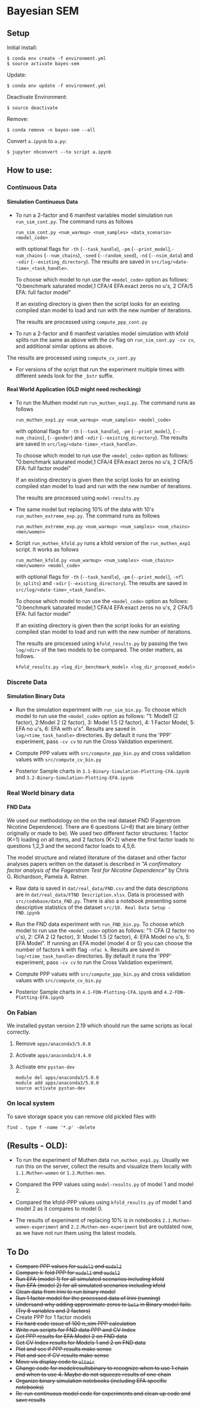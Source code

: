 # Bayesian SEM

## Setup

Initial install:

    $ conda env create -f environment.yml
    $ source activate bayes-sem

Update:

    $ conda env update -f environment.yml

Deactivate Environment:

    $ source deactivate

Remove:

    $ conda remove -n bayes-sem --all


Convert `a.ipynb` to `a.py`:

    $ jupyter nbconvert --to script a.ipynb


## How to use:

### Continuous Data

#### Simulation Continuous Data

* To run a 2-factor and 6 manifest variables  model simulation run `run_sim_cont.py`. The command runs as follows

  ```
  run_sim_cont.py <num_warmup> <num_samples> <data_scenario> <model_code>
  ```

  with optional flags for `-th` (`--task_handle`), `-pm` (`--print_model`),`-num_chains` (`--num_chains`), `-seed` (`--random_seed`), `-nd` (`--nsim_data`)  and
  `-xdir` (`--existing_directory`). The results are saved in
  `src/log/<date-time>_<task_handle>`.
  
  To choose which model to run use the `<model_code>` option as follows:
  "0:benchmark saturated model,1 CFA/4 EFA:exact zeros no u's, 2 CFA/5 EFA: full factor model"
  
  If an existing directory is given then the script looks for an existing compiled
  stan model to load and run with the new number of iterations.
  
  The results are processed using `compute_ppp_cont.py`

* To run a 2-factor and 6 manifest variables  model simulation with kfold splits run the same as above with the cv flag on `run_sim_cont.py -cv cv`, and additional similar options as above. 

The results are processed using `compute_cv_cont.py`

* For versions of the script that run the experiment multiple times with different seeds look for the `_bstr` suffix.



#### Real World Application (OLD might need rechecking)

* To run the Muthen model run `run_muthen_exp1.py`. The command runs as follows

  ```
  run_muthen_exp1.py <num_warmup> <num_samples> <model_code>
  ```

  with optional flags for `-th` (`--task_handle`), `-pm` (`--print_model`), (`--num_chains`), 
  (`--gender`) and
  `-xdir` (`--existing_directory`). The results are saved in
  `src/log/<date-time>_<task_handle>`.
  
  To choose which model to run use the `<model_code>` option as follows:
  "0:benchmark saturated model,1 CFA/4 EFA:exact zeros no u's, 2 CFA/5 EFA: full factor model"
  
  If an existing directory is given then the script looks for an existing compiled
  stan model to load and run with the new number of iterations.
  
  The results are processed using `model-results.py`

* The same model but replacing 10% of the data with 10's `run_muthen_extreme_exp.py`.
The command runs as follows

    ```
    run_muthen_extreme_exp.py <num_warmup> <num_samples> <num_chains> <men/women>
    ```

* Script `run_muthen_kfold.py` runs a kfold version of the `run_muthen_exp1`
script. It works as follows

    ```
    run_muthen_kfold.py <num_warmup> <num_samples> <num_chains> <men/women> <model_code>
    ```

  with optional flags for `-th` (`--task_handle`), `-pm` (`--print_model`), `-nfl`
  (`n_splits`) and `-xdir` (`--existing_directory`). The results are saved in
  `src/log/<date-time>_<task_handle>`.
  
  To choose which model to run use the `<model_code>` option as follows:
  "0:benchmark saturated model,1 CFA/4 EFA:exact zeros no u's, 2 CFA/5 EFA: full factor model"
  
  If an existing directory is given then the script looks for an existing compiled
  stan model to load and run with the new number of iterations.
  
  The results are processed using `kfold_results.py` by passing the two `log/<dir>`
  of the two models to be compared. The order matters, as follows.
    
    ```
    kfold_results.py <log_dir_benchmark_model> <log_dir_proposed_model> 
    ```


### Discrete Data

#### Simulation Binary Data

* Run the simulation experiment with `run_sim_bin.py`. To choose which model to run use the `<model_code>` option as follows:  "1: Model1 (2 factor), 2:Model 2 (2 factor), 3: Model 1.5 (2 factor), 4: 1 Factor Model, 5: EFA no u's, 6: EFA with u's". Results are saved in `log/<time_task_handle>` directories. By default it runs the 'PPP' experiment, pass `-cv cv` to run the Cross Validation experiment. 

* Compute PPP values with `src/compute_ppp_bin.py` and cross validation values with `src/compute_cv_bin.py`

* Posterior Sample charts in `3.1-Binary-Simulation-Plotting-CFA.ipynb` and `3.2-Binary-Simulation-Plotting-EFA.ipynb` 
 
 
### Real World binary data

#### FND Data

We used our methodology on the on the real dataset FND (Fagerstrom Nicotine Dependence). There are 6 questions (J=6) that are binary (either originally or made to be). We used two different factor structures: 1 factor (K=1) loading on all items, and 2 factors (K=2) where the first factor loads to questions 1,2,3 and the second factor loads to 4,5,6.  

The model structure and related literature of the dataset and other factor analyses papers written on the dataset is described in *"A confirmatory factor analysis of the Fagerstrom Test for Nicotine Dependence"* by
Chris G. Richardson, Pamela A. Ratner.  

* Raw data is saved in `dat/real_data/FND.csv` and the data descriptions are in `dat/real_data/FTND Description.xlsx`. Data is processed with `src/codebase/data_FND.py`. There is also a notebook presenting some descriptive statistics of the dataset `src/10. Real Data Setup - FND.ipynb`

* Run the FND data experiment with `run_FND_bin.py`. To choose which model to run use the `<model_code>` option as follows:  "1: CFA (2 factor no u's), 2: CFA 2 (2 factor), 3: Model 1.5 (2 factor), 4: EFA Model no u's, 5: EFA Model". If running an EFA model (model 4 or 5) you can choose the number of factors k with flag `-nfac k`. Results are saved in `log/<time_task_handle>` directories. By default it runs the 'PPP' experiment, pass `-cv cv` to run the Cross Validation experiment. 

* Compute PPP values with `src/compute_ppp_bin.py` and cross validation values with `src/compute_cv_bin.py`

* Posterior Sample charts in `4.1-FDN-Plotting-CFA.ipynb` and `4.2-FDN-Plotting-EFA.ipynb`

### On Fabian

We installed pystan version 2.19 which should run the same scripts as local correctly.

1. Remove `apps/anaconda3/5.0.0`   
2. Activate `apps/anaconda3/4.4.0` 
3. Activate env `pystan-dev`    


    ```
    module del apps/anaconda3/5.0.0
    module add apps/anaconda3/5.0.0
    source activate pystan-dev
    ```

### On local system  

To save storage space you can remove old pickled files with 

    find . type f -name '*.p' -delete


## (Results - OLD):

* To run the experiment of Muthen data `run_muthen_exp1.py`. Usually we run this
on the server, collect the results and visualize them locally with
`1.1.Muthen-women` or `1.2.Muthen-men`. 

* Compared the PPP values using `model-results.py` of model 1 and model 2.

* Compared the kfold-PPP values using `kfold_results.py` of model 1 and model 2 as it compares to model 0.

* The results of experiment of replacing 10% is in notebooks
`2.1.Muthen-women-experiment` and `2.2.Muthen-men-experiment` but are outdated now, as we have not run them using the latest models.


## To Do

* ~~Compare PPP values for `model1` and `model2`~~
* ~~Compare k-fold PPP for `model1` and `model2`~~
* ~~Run EFA (model 1) for all simulated scenarios including kfold~~
* ~~Run EFA (model 2) for all simulated scenarios including kfold~~
* ~~Clean data from Irini to run binary model~~
* ~~Run 1 factor model for the processed data of Irini (running)~~
* ~~Undersand why adding approximate zeros to `beta` in Binary model fails. (Try 8 variables and 2 factors)~~
* Create PPP for 1 factor models
* ~~Fix hard code issue of 100 n_sim PPP calculation~~
* ~~Write run scripts for FND data PPP and CV Index~~
* ~~Get PPP results for EFA Model 2 on FND data~~
* ~~Get CV Index results for Models 1 and 2 on FND data~~
* ~~Plot and see if PPP results make sense~~
* ~~Plot and see if CV results make sense~~
* ~~Move vis display code to `altair`~~
* ~~Change code for modelresultsbinary to recognize when to use 1 chain and when to use 4. Maybe do not squeeze results of one chain~~
* ~~Organize binary simulation notebooks (including EFA specific notebooks)~~
* ~~Re-run continuous model code for experiments and clean up code and save results~~